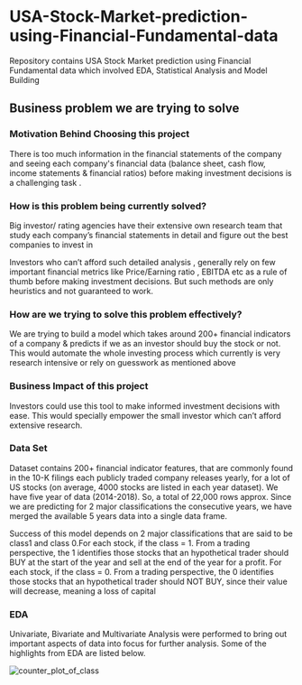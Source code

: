 # USA-Stock-Market-prediction-using-Financial-Fundamental-data
Repository contains USA Stock Market prediction using Financial Fundamental data which involved EDA, Statistical Analysis and Model Building
## Business problem we are trying to solve

### Motivation Behind Choosing this project
There is too much information in the financial statements of the company and seeing each company's financial data  (balance sheet, cash flow, income statements & financial ratios) before making  investment decisions is a challenging task . 

### How is this problem being currently solved?

Big investor/ rating agencies have their extensive own research team that study each company’s financial statements in detail and figure out the best companies to invest in 

Investors who can’t afford such detailed analysis , generally rely on few important financial metrics like Price/Earning ratio , EBITDA etc as a rule of thumb before making investment decisions. But such methods are only heuristics and not guaranteed to work.

### How are we trying to solve this problem effectively?
We are trying to build a model which takes around 200+ financial indicators of a company & predicts if we as an investor should buy the stock or not. This would automate the whole investing process which currently is very research intensive or rely on guesswork as mentioned above

### Business Impact of this project
Investors could use this tool to make informed investment decisions with ease. This would specially empower the small investor which can’t afford extensive research.

### Data Set
Dataset contains 200+ financial indicator features, that are commonly found in the 10-K filings each publicly traded company releases yearly, for a lot of US stocks (on average, 4000 stocks are listed in each year dataset). We have five year of data (2014-2018). So, a total of 22,000 rows approx. Since we are predicting for 2 major classifications the consecutive years, we have merged the available 5 years data into a single data frame.

Success of this model depends on 2 major classifications that are said to be class1 and class 0.For each stock, if the class = 1. From a trading perspective, the 1 identifies  those stocks that an hypothetical trader should BUY at the start of the year and sell at the end of the year for a profit. For each stock, if the class = 0. From a trading perspective, the 0 identifies those stocks that an hypothetical trader should NOT BUY, since their value will decrease, meaning a loss of capital

### EDA
Univariate, Bivariate and Multivariate Analysis were performed to bring out important aspects of data into focus for further analysis. Some of the highlights from EDA are listed below.

![counter_plot_of_class](https://user-images.githubusercontent.com/62056802/110202551-62ec2b80-7e8f-11eb-875e-dfcb0cfb3746.PNG)



